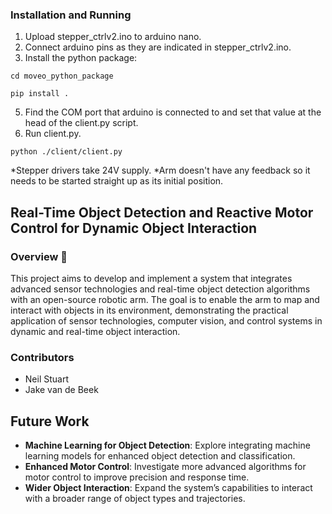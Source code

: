 ### Installation and Running
1. Upload stepper_ctrlv2.ino to arduino nano. 
2. Connect arduino pins as they are indicated in stepper_ctrlv2.ino.
3. Install the python package:

`cd moveo_python_package`

`pip install .`

5. Find the COM port that arduino is connected to and set that value at the head of the client.py script.
6. Run client.py.

`python ./client/client.py`

*Stepper drivers take 24V supply.
*Arm doesn't have any feedback so it needs to be started straight up as its initial position. 

## Real-Time Object Detection and Reactive Motor Control for Dynamic Object Interaction 
### Overview 📌

This project aims to develop and implement a system that integrates advanced sensor technologies and real-time object detection algorithms with an open-source robotic arm. The goal is to enable the arm to map and interact with objects in its environment, demonstrating the practical application of sensor technologies, computer vision, and control systems in dynamic and real-time object interaction.



### Contributors 
- Neil Stuart
- Jake van de Beek


## Future Work

- **Machine Learning for Object Detection**: Explore integrating machine learning models for enhanced object detection and classification.
- **Enhanced Motor Control**: Investigate more advanced algorithms for motor control to improve precision and response time.
- **Wider Object Interaction**: Expand the system’s capabilities to interact with a broader range of object types and trajectories.
